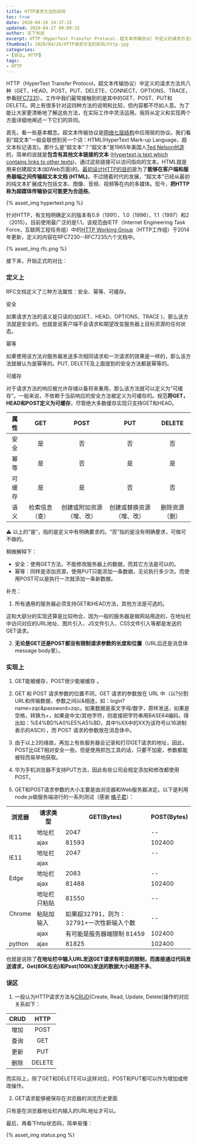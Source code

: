 ```yaml
---
title: HTTP请求方法的异同
toc: true
date: 2020-04-26 14:37:15
updated: 2020-04-27 09:09:15
author: 天下布武
excerpt: HTTP（HyperText Transfer Protocol，超文本传输协议）中定义的请求方法有八种（GET、HEAD、POST、PUT、DELETE、CONNECT、OPTIONS、TRACE。
thumbnail: 2020/04/26/HTTP请求方法的异同/http.jpg
categories:
- [协议, HTTP]
tags:
- HTTP
---
```


HTTP（HyperText Transfer Protocol，超文本传输协议）中定义的请求方法共八种（GET、HEAD、POST、PUT、DELETE、CONNECT、OPTIONS、TRACE，参看[RFC7231](https://tools.ietf.org/rfcmarkup/7231)）。工作中我们最常接触到的是其中的GET、POST、PUT和DELETE。网上有很多针对这四种方法的说明和比较，但内容都不尽如人意。为了能让大家更清晰地了解这些方法，在实际工作中灵活运用，我将从定义和实现两个方面详细地阐述一下它们的异同。

首先，看一些基本概念。超文本传输协议是[网络七层结构](https://zh.wikipedia.org/wiki/OSI%E6%A8%A1%E5%9E%8B)中应用层的协议。我们看到“超文本”一般会联想到另一个词：HTML(HyperText Mark-up Language，超文本标记语言)。那什么是“超文本”？“超文本”是1965年美国人[Ted Nelson创造](https://gigaom.com/2015/08/24/hypertext-50/)的，简单的说就是**包含有其他文本链接的文本** ([Hypertext is text which contains links to other texts](https://www.w3.org/WhatIs.html))，通过这些链接可以访问指向的文本。HTML就是用来创建超文本(如Web页面)的。[最初设计HTTP的目的](https://hpbn.co/brief-history-of-http/)是为了**能够在客户端和服务器端之间传输超文本文档 (HTML)**。不过随着时代的发展，“超文本”已经从最初的纯文本扩展成为包括文本、图像、音频、视频等在内的多媒体。现今，**把HTTP称为超媒体传输协议可能更为合适些**。

{% asset_img hypertext.png %}

针对HTTP，有文档明确定义的版本有0.9（1991）、1.0（1996）、1.1（1997）和2（2015）。目前使用最广泛的是1.1，该规范由IETF（Internet Engineering Task Force，互联网工程任务组）中的[HTTP Working Group](http://httpwg.org/)（HTTP工作组）于2014年更新，定义的内容在RFC7230--RFC7235六个文档中。

{% asset_img rfc.png %}

接下来，开始正式的对比：

### 定义上

RFC文档定义了三种方法属性：安全、幂等、可缓存。

安全

如果请求方法的语义是只读的(如GET、HEAD、OPTIONS、TRACE )，那么该方法就是安全的。也就是说客户端不会请求和期望改变服务器上目标资源的任何状态。

幂等

如果使用该方法对服务器发送多次相同请求和一次请求的效果是一样的，那么该方法就被认为是幂等的。PUT, DELETE及上面提到的安全方法都是幂等的。

可缓存

对于请求方法的响应被允许存储以备将来重用，那么该方法就可以定义为“可缓存”。一般来说，不依赖于当前响应的安全方法被定义为可缓存的。规范**将GET，HEAD和POST定义为可缓存**，尽管绝大多数缓存实现只支持GET和HEAD。

| 属性 | GET | POST | PUT | DELETE |
|:-:|:-:|:-:|:-:|:-:|
| 安全 | 是 | 否 | 否 | 否 |
| 幂等 | 是 | 否 | 是 | 是 |
| 可缓存 | 是 | 是 | 否 | 否 |
| 语义 | 检索信息（查）| 创建或附加资源（增、改） | 创建或替换资源（增、改） | 删除资源（删）|

⚠️ 以上的“是”，指的是定义中有明确要求的。“否”指的是没有明确要求，可做可不做的。

稍微解释下：
- 安全：使用GET方法，不能修改服务器上的数据，而其它方法是可以的。
- 幂等：同样是添加资源，使用PUT只能添加一条数据，无论执行多少次。而使用POST可以是执行一次就添加一条新数据。

补充：

1. 所有通用的服务器必须支持GET和HEAD方法，其他方法是可选的。

这和大部分的实现还算是比较吻合，因为一般的服务器是做网站用途的，在地址栏中访问对应的URL地址、图片引入、JS文件引入、CSS文件引入等都是发送的GET请求。

2. **无论是GET还是POST都没有限制请求参数的长度和位置**（URL后还是消息体message body里）。

### 实现上

1. GET能被缓存，POST很少能被缓存 。

2. GET 和 POST 请求参数的位置不同，GET 请求的参数放在 URL 中（以?分割URL和传输数据，参数之间以&相连，如：login?name=zqc&password=zqc。如果数据是英文字母/数字，原样发送，如果是空格，转换为+，如果是中文/其他字符，则直接把字符串用BASE64编码，得出如：%E4%BD%A0%E5%A5%BD，其中％XX中的XX为该符号以16进制表示的ASCII），而 POST 请求的参数放在消息体中。

3. 由于以上2的缘故，再加上有些服务器会记录和打印GET请求的地址，因此，POST比GET相对安全一些。但是使用抓包工具的话，只要不加密，参数都能被轻而易举地获取。

4. 华为手机浏览器不支持PUT方法，因此有些公司会规定添加和修改都使用POST。

5. GET和POST请求参数的大小主要是由浏览器和Web服务器决定。以下是利用node.js做服务端进行的一系列测试（感谢 [橘子君](https://github.com/SYJjuzijun)）：

<table>
  	<tr>
		<th>浏览器</th>
		<th>请求类型</th>
        <th>GET(Bytes)</th>
        <th>POST(Bytes)</th>
	<tr>
	<tr>
		<td rowspan="2">IE11</td>
        <td>地址栏</td>
		<td>2047</td>
        <td>--</td>
	<tr>
        <td>ajax</td>
		<td>81593</td>
        <td>102400</td>
	<tr>
		<td rowspan="2">IE11</td>
        <td>地址栏</td>
		<td>2047</td>
        <td>--</td>
	</tr>
	<tr>
		<td>ajax</td>
		<td></td>
        <td></td>
	</tr>
    <tr>
		<td rowspan="2">Edge</td>
        <td>地址栏</td>
		<td>2083</td>
        <td>--</td>
	</tr>
	<tr>
		<td>ajax</td>
		<td>81488</td>
        <td>102400</td>
	</tr>
    <tr>
		<td rowspan="3">Chrome</td>
        <td>地址栏只粘贴</td>
		<td>81550</td>
        <td>--</td>
	</tr>
	<tr>
		<td>粘贴加输入</td>
		<td>如果超32791，则为：32791+一次性新输入个数</td>
        <td>--</td>
	</tr>
    	<tr>
		<td>ajax</td>
		<td>有可能是服务器端限制 81459</td>
        <td>102400</td>
	</tr>
     <tr>
		<td>python</td>
        <td>ajax</td>
		<td>81825</td>
        <td>102400</td>
	</tr>
</table>

也就是说除了**在地址栏中输入URL发送GET请求有明显的限制，而直接通过代码发送请求，Get(80K左右)和Post(100K)发送的数据大小相差不多**。

### 误区

1. 一般认为HTTP请求方法与[CRUD](https://docs.microsoft.com/en-us/iis-administration/api/crud)(Create, Read, Update, Delete)操作的对应关系如下：

CRUD | HTTP 
:-:|:-:
增加 | POST 
查询 | GET 
更新 | PUT 
删除 | DELETE 

而实际上，除了GET和DELETE可以这样对应，POST和PUT都可以作为增加或修改操作。

2. GET请求能够被保存在浏览器的浏览历史里面

只有是在浏览器地址栏内输入的URL地址才可以。


最后，再看下http状态码，简单易懂：

{% asset_img status.png %}